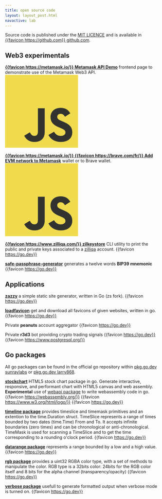 ```yaml
---
title: open source code
layout: layout_post.html
navactive: lab
---
```


Source code is published under the [MIT LICENCE](https://opensource.org/licenses/MIT) and is available in [{{favicon https://github.com}} github.com](https://github.com/sunraylabs).

## Web3 experimentals

**[{{favicon https://metamask.io/}} Metamask API Demo](https://github.com/sunraylabs/metamaskapidemo)** frontend page to demonstrate use of the Metamask Web3 API. <img class="favicon" src="/img/javascript-logo.png"/>

**[{{favicon https://metamask.io/}} {{favicon https://brave.com/fr/}} Add EVM network to Metamask](https://github.com/sunraylabs/add-fav-networks-to-metamask)** wallet or to Brave wallet. <img class="favicon" src="/img/javascript-logo.png"/>

**[{{favicon https://www.zilliqa.com/}} zilkeystore](https://pkg.go.dev/github.com/sunraylabs/zilkeystore)** CLI utility to print the public and private keys associated to a [zilliqa](https://www.zilliqa.com/) account. {{favicon https://go.dev}}

**[safe-passphrase-generator](https://github.com/sunraylabs/safe-passphrase-generator)** generates a twelve words **BIP39 mnemonic** {{favicon https://go.dev}}

## Applications

**[zazzy](https://github.com/allry868/zazzy)** a simple static site generator, written in Go (zs fork). {{favicon https://go.dev}}

**[loadfavicon](https://github.com/larry868/loadfavicon)** get and download all favicons of given websites, written in go. {{favicon https://go.dev}}

<span class="badge text-bg-light border border-secondary">Private</span> **peanuts** account aggregator {{favicon https://go.dev}}

<span class="badge text-bg-light border border-secondary">Private</span> **r3d3** bot providing crypto trading signals {{favicon https://go.dev}} {{favicon https://www.postgresql.org/}}


## Go packages

All go packages can be found in the official go repository within [pkg.go.dev sunraylabs](https://pkg.go.dev/search?q=sunraylabs) or [pkg.go.dev larry868](https://pkg.go.dev/search?q=larry868). 

**[stockchart](https://pkg.go.dev/github.com/larry868/stockchart#section-readme)** HTML5 stock chart package in go. Generate interactive, responsive, and performant chart with HTML5 canvas and web assembly. **Experimental** use of [webapi package](https://github.com/gowebapi/webapi) to write webassembly code in go. {{favicon https://webassembly.org/}} {{favicon https://www.w3.org/html/logo/}} {{favicon https://go.dev}}

**[timeline package](https://github.com/larry868/timeline)** provides timeslice and timemask primitives and an extention to the time.Duration struct. TimeSlice represents a range of times bounded by two dates (time.Time) From and To. It accepts infinite boundaries (zero times) and can be chronological or anti-chronological. TimeMask is used for scanning a TimeSlice and to get the time corresponding to a rounding o'clock period. {{favicon https://go.dev}}

**[datarange package](https://pkg.go.dev/github.com/larry868/datarange)** represents a range bounded by a low and a high value.{{favicon https://go.dev}}

**[rgb package](https://github.com/larry868/rgb)** provides a uint32 RGBA color type, with a set of methods to manipulate the color. RGB type is a 32bits color: 24bits for the RGB color itself and 8 bits for the alpha channel (transparency/opacity) {{favicon https://go.dev}}

**[verbose package](https://pkg.go.dev/github.com/larry868/verbose)** usefull to generate formatted output when verbose mode is turned on. {{favicon https://go.dev}}


